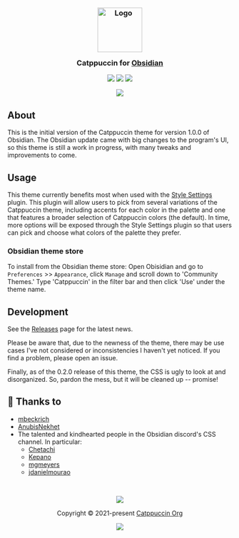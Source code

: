 <h3 align="center">
	<img src="https://raw.githubusercontent.com/catppuccin/catppuccin/main/assets/logos/exports/1544x1544_circle.png" width="100" alt="Logo"/><br/>
	<img src="https://raw.githubusercontent.com/catppuccin/catppuccin/main/assets/misc/transparent.png" height="30" width="0px"/>
	Catppuccin for <a href="https://obsidian.md">Obsidian</a>
	<img src="https://raw.githubusercontent.com/catppuccin/catppuccin/main/assets/misc/transparent.png" height="30" width="0px"/>
</h3>

<p align="center">
    <a href="https://github.com/catppuccin/obsidian/stargazers"><img src="https://img.shields.io/github/stars/catppuccin/obsidian?colorA=363a4f&colorB=b7bdf8&style=for-the-badge"></a>
    <a href="https://github.com/catppuccin/obsidian/issues"><img src="https://img.shields.io/github/issues/catppuccin/obsidian?colorA=363a4f&colorB=f5a97f&style=for-the-badge"></a>
    <a href="https://github.com/catppuccin/obsidian/contributors"><img src="https://img.shields.io/github/contributors/catppuccin/obsidian?colorA=363a4f&colorB=a6da95&style=for-the-badge"></a>
</p>

<p align="center">
  <img src="https://github.com/catppuccin/obsidian/blob/main/assets/screenshot-hq.png"/>
</p>

## About

This is the initial version of the Catppuccin theme for version 1.0.0 of Obsidian. The Obsidian update came with big changes to the program's UI, so this theme is still a work in progress, with many tweaks and improvements to come.

## Usage
This theme currently benefits most when used with the [Style Settings](https://github.com/mgmeyers/obsidian-style-settings#obsidian-style-settings-plugin) plugin. This plugin will allow users to pick from several variations of the Catppuccin theme, including accents for each color in the palette and one that features a broader selection of Catppuccin colors (the default). In time, more options will be exposed through the Style Settings plugin so that users can pick and choose what colors of the palette they prefer. 

### Obsidian theme store

To install from the Obsidian theme store:
Open Obisidian and go to `Preferences` >> `Appearance`, click `Manage` and scroll down to 'Community Themes.' Type 'Catppuccin' in the filter bar and then click 'Use' under the theme name.

## Development

See the [Releases](https://github.com/catppuccin/obsidian/releases) page for the latest news.

Please be aware that, due to the newness of the theme, there may be use cases I've not considered or inconsistencies I haven't yet noticed. If you find a problem, please open an issue.

Finally, as of the 0.2.0 release of this theme, the CSS is ugly to look at and disorganized. So, pardon the mess, but it will be cleaned up -- promise!

## 💝 Thanks to

+ [mbeckrich](https://github.com/mbeckrich)
+ [AnubisNekhet](https://github.com/anubisnekhet)
+ The talented and kindhearted people in the Obsidian discord's CSS channel. In particular:
    + [Chetachi](https://github.com/chetachiezikeuzor/Yin-and-Yang-Theme/)
    + [Kepano](https://github.com/kepano/obsidian-minimal)
    + [mgmeyers](https://github.com/mgmeyers/obsidian-california-coast-theme)
    + [jdanielmourao](https://github.com/jdanielmourao/obsidian-sanctum)

&nbsp;

<p align="center"><img src="https://raw.githubusercontent.com/catppuccin/catppuccin/main/assets/footers/gray0_ctp_on_line.svg?sanitize=true" /></p>
<p align="center">Copyright &copy; 2021-present <a href="https://github.com/catppuccin" target="_blank">Catppuccin Org</a>
<p align="center"><a href="https://github.com/catppuccin/catppuccin/blob/main/LICENSE"><img src="https://img.shields.io/static/v1.svg?style=for-the-badge&label=License&message=MIT&logoColor=d9e0ee&colorA=363a4f&colorB=b7bdf8"/></a></p>
